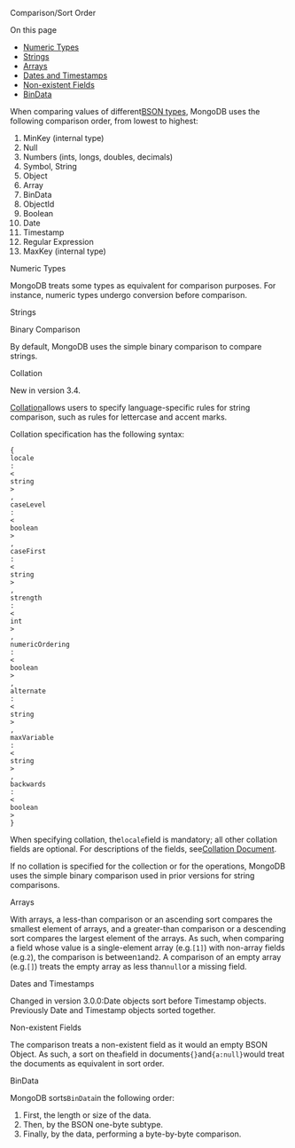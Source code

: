  Comparison/Sort Order

On this page

* [Numeric Types](https://docs.mongodb.com/manual/reference/bson-type-comparison-order/numeric-types)
* [Strings](https://docs.mongodb.com/manual/reference/bson-type-comparison-order/strings)
* [Arrays](https://docs.mongodb.com/manual/reference/bson-type-comparison-order/arrays)
* [Dates and Timestamps](https://docs.mongodb.com/manual/reference/bson-type-comparison-order/dates-and-timestamps)
* [Non-existent Fields](https://docs.mongodb.com/manual/reference/bson-type-comparison-order/non-existent-fields)
* [BinData](https://docs.mongodb.com/manual/reference/bson-type-comparison-order/bindata)

When comparing values of different[BSON types](https://docs.mongodb.com/manual/reference/bson-types/bson-types), MongoDB uses the following comparison order, from lowest to highest:

1. MinKey \(internal type\)
2. Null
3. Numbers \(ints, longs, doubles, decimals\)
4. Symbol, String
5. Object
6. Array
7. BinData
8. ObjectId
9. Boolean
10. Date
11. Timestamp
12. Regular Expression
13. MaxKey \(internal type\)

 Numeric Types

MongoDB treats some types as equivalent for comparison purposes. For instance, numeric types undergo conversion before comparison.

 Strings

 Binary Comparison

By default, MongoDB uses the simple binary comparison to compare strings.

 Collation

New in version 3.4.

[Collation](https://docs.mongodb.com/manual/reference/collation/)allows users to specify language-specific rules for string comparison, such as rules for lettercase and accent marks.

Collation specification has the following syntax:

```
{
locale
:
<
string
>
,
caseLevel
:
<
boolean
>
,
caseFirst
:
<
string
>
,
strength
:
<
int
>
,
numericOrdering
:
<
boolean
>
,
alternate
:
<
string
>
,
maxVariable
:
<
string
>
,
backwards
:
<
boolean
>
}
```

When specifying collation, the`locale`field is mandatory; all other collation fields are optional. For descriptions of the fields, see[Collation Document](https://docs.mongodb.com/manual/reference/collation/collation-document-fields).

If no collation is specified for the collection or for the operations, MongoDB uses the simple binary comparison used in prior versions for string comparisons.

 Arrays

With arrays, a less-than comparison or an ascending sort compares the smallest element of arrays, and a greater-than comparison or a descending sort compares the largest element of the arrays. As such, when comparing a field whose value is a single-element array \(e.g.`[1]`\) with non-array fields \(e.g.`2`\), the comparison is between`1`and`2`. A comparison of an empty array \(e.g.`[]`\) treats the empty array as less than`null`or a missing field.

 Dates and Timestamps

Changed in version 3.0.0:Date objects sort before Timestamp objects. Previously Date and Timestamp objects sorted together.

 Non-existent Fields

The comparison treats a non-existent field as it would an empty BSON Object. As such, a sort on the`a`field in documents`{}`and`{a:null}`would treat the documents as equivalent in sort order.

 BinData

MongoDB sorts`BinData`in the following order:

1. First, the length or size of the data.
2. Then, by the BSON one-byte subtype.
3. Finally, by the data, performing a byte-by-byte comparison.



